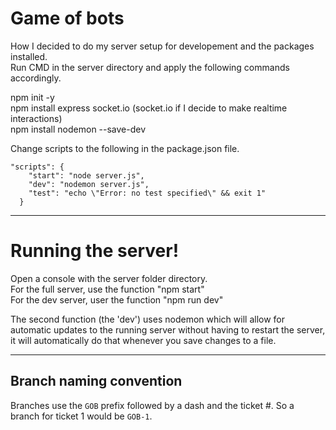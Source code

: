 # Game of bots

How I decided to do my server setup for developement and the packages installed.  
Run CMD in the server directory and apply the following commands accordingly.  

npm init -y  
npm install express socket.io (socket.io if I decide to make realtime interactions)  
npm install nodemon --save-dev  

Change scripts to the following in the package.json file.
```
"scripts": {
    "start": "node server.js",
    "dev": "nodemon server.js",
    "test": "echo \"Error: no test specified\" && exit 1"
  }
```

---

# Running the server!  

Open a console with the server folder directory.  
For the full server, use the function "npm start"  
For the dev server, user the function "npm run dev"  

The second function (the 'dev') uses nodemon which will allow for automatic updates to the running server without having to restart the server, it will automatically do that whenever you save changes to a file.

---

## Branch naming convention

Branches use the `GOB` prefix followed by a dash and the ticket #. So a branch for ticket 1 would be `GOB-1`.